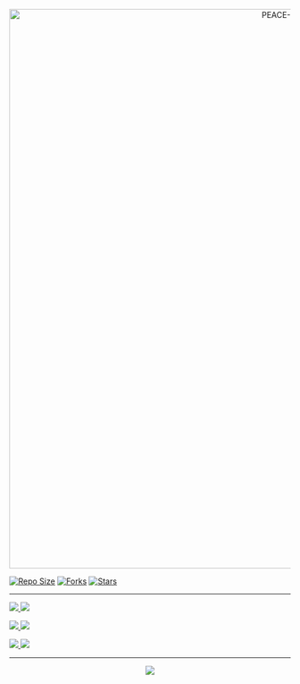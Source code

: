 <p align="center">
  <img src="https://files.catbox.moe/y3ifqx.jpg" alt="PEACE-MD Logo" width="1000"/>
</p>

<p align="left">
  <a href="https://github.com/Peacemaker-cyber/PEACE-MD"><img src="https://img.shields.io/github/repo-size/Peacemaker-cyber/PEACE-MD?color=brightgreen&style=for-the-badge&logo=github" alt="Repo Size"/></a>
  <a href="https://github.com/Peacemaker-cyber/PEACE-MD"><img src="https://img.shields.io/github/forks/Peacemaker-cyber/PEACE-MD?style=for-the-badge&logo=github" alt="Forks"/></a>
  <a href="https://github.com/Peacemaker-cyber/PEACE-MD"><img src="https://img.shields.io/github/stars/Peacemaker-cyber/PEACE-MD?style=for-the-badge&color=yellow&logo=github" alt="Stars"/></a>
</p>

---

<p align="left">
  <a href="https://peace-md-5egf.onrender.com/" target="_blank">
    <img src="https://img.shields.io/badge/🧩%20Generate%20Session-009688?style=for-the-badge&logo=whatsapp&logoColor=white"/>
  </a>
  <a href="https://heroku.com/deploy?template=https://github.com/Peacemaker-cyber/Unknown-Error-">
    <img src="https://img.shields.io/badge/🚀%20Deploy%20to%20Heroku-8E44AD?style=for-the-badge&logo=heroku&logoColor=white"/>
  </a>
</p>

<p align="left">
  <a href="https://app.koyeb.com/deploy?type=git&repository=github.com/Peacemaker-cyber/PEACE-MD">
    <img src="https://img.shields.io/badge/🌌%20Deploy%20to%20Koyeb-1F1F1F?style=for-the-badge&logo=koyeb&logoColor=white"/>
  </a>
  <a href="https://railway.app/template/xZVxY3">
    <img src="https://img.shields.io/badge/🚄%20Deploy%20to%20Railway-2C3E50?style=for-the-badge&logo=railway&logoColor=white"/>
  </a>
</p>

<p align="left">
  <a href="https://whatsapp.com/channel/0029VbA9YD323n3ko5xL7J1e">
    <img src="https://img.shields.io/badge/💬%20WhatsApp%20Channel-25D366?style=for-the-badge&logo=whatsapp&logoColor=white"/>
  </a>
  <a href="https://github.com/Peacemaker-cyber/PEACE-MD/fork">
    <img src="https://img.shields.io/badge/⭐%20Fork%20Repo-24292E?style=for-the-badge&logo=github&logoColor=white"/>
  </a>
</p>

---

<p align="center">
  <img src="https://img.shields.io/badge/Made%20with%20💚%20by%20Peacemaker-101010?style=for-the-badge"/>
</p>
